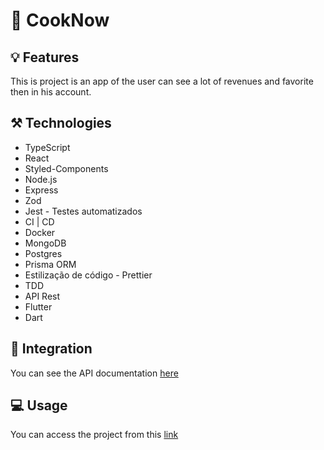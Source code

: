 # 🍳 CookNow

## 💡 Features
This is project is an app of the user can see a lot of revenues and favorite then in his account. 

## ⚒️ Technologies
- TypeScript
- React
- Styled-Components
- Node.js
- Express
- Zod
- Jest - Testes automatizados
- CI | CD
- Docker
- MongoDB
- Postgres
- Prisma ORM
- Estilização de código - Prettier
- TDD
- API Rest
- Flutter
- Dart

## 🔗 Integration
You can see the API documentation <a href="#"> here </a>

## 💻 Usage
You can access the project from this <a href="#"> link </a>
